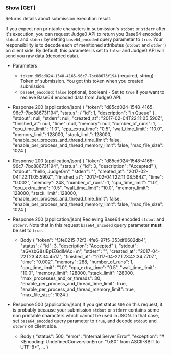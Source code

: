 ### Show [GET]
Returns details about submission execution result.

If you expect non printable characters in submission's `stdout` or `stderr` after it's execution, you can
request Judge0 API to return you Base64 encoded `stdout` and `stderr` by setting
`base64_encoded` query parametar to `true`. Your responsibility is to decode each of
menitioned attributes (`stdout` and `stderr`) on client side.
By default, this parameter is set to `false` and Judge0 API will send you raw data (decoded data).

+ Parameters
    + `token`: `d85cd024-1548-4165-96c7-7bc88673f194` (required, string) - Token of submission. You got this token when you created submission.
    + `base64_encoded`: `false` (optional, boolean) - Set to `true` if you want to recieve Base64 encoded data from Judge0 API.

+ Response 200 (application/json)
    {
        "token": "d85cd024-1548-4165-96c7-7bc88673f194",
        "status": {
            "id": 1,
            "description": "In Queue"
        },
        "stdout": null,
        "stderr": null,
        "created_at": "2017-02-04T22:11:05.590Z",
        "finished_at": null,
        "time": null,
        "memory": null,
        "number_of_runs": 1,
        "cpu_time_limit": "1.0",
        "cpu_extra_time": "0.5",
        "wall_time_limit": "10.0",
        "memory_limit": 128000,
        "stack_limit": 128000,
        "enable_per_process_and_thread_time_limit": false,
        "enable_per_process_and_thread_memory_limit": false,
        "max_file_size": 1024
    }

+ Response 200 (application/json)
    {
        "token": "d85cd024-1548-4165-96c7-7bc88673f194",
        "status": {
            "id": 3,
            "description": "Accepted"
        },
        "stdout": "hello, Judge0\n",
        "stderr": "",
        "created_at": "2017-02-04T22:11:05.590Z",
        "finished_at": "2017-02-04T22:11:08.564Z",
        "time": "0.002",
        "memory": 248,
        "number_of_runs": 1,
        "cpu_time_limit": "1.0",
        "cpu_extra_time": "0.5",
        "wall_time_limit": "10.0",
        "memory_limit": 128000,
        "stack_limit": 128000,
        "enable_per_process_and_thread_time_limit": false,
        "enable_per_process_and_thread_memory_limit": false,
        "max_file_size": 1024
    }

+ Response 200 (application/json)
Recieving Base64 encoded `stdout` and `stderr`. Note that in this request `base64_encoded` query parameter **must** be
set to `true`.

    + Body
        {
            "token": "f3fe0215-72f3-4fe6-97f5-353df6682db4",
            "status": {
                "id": 3,
                "description": "Accepted"
            },
            "stdout": "aGVsbG8sIEp1ZGdlMAo=\n",
            "stderr": "",
            "created_at": "2017-04-22T23:42:34.451Z",
            "finished_at": "2017-04-22T23:42:34.770Z",
            "time": "0.002",
            "memory": 288,
            "number_of_runs": 1,
            "cpu_time_limit": "1.0",
            "cpu_extra_time": "0.5",
            "wall_time_limit": "10.0",
            "memory_limit": 128000,
            "stack_limit": 128000,
            "max_processes_and_or_threads": 30,
            "enable_per_process_and_thread_time_limit": true,
            "enable_per_process_and_thread_memory_limit": true,
            "max_file_size": 1024
        }

+ Response 500 (application/json)
If you get status `500` on this request, it is probably because your submission `stdout` or `stderr` contains
some non printable characters which cannot be used in JSON. In that case, set `base64_encoded` query parameter to `true`,
and decode `stdout` and `stderr` on client side.

    + Body
      {
          "status": 500,
          "error": "Internal Server Error",
          "exception": "#<Encoding::UndefinedConversionError: \"\\x80\" from ASCII-8BIT to UTF-8>",
          ...
      }
